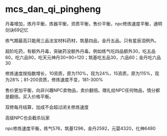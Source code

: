 # mcs_dan_qi_pingheng

丹毒增加，炼丹平衡，炼器平衡，资质平衡，售价平衡，npc修炼速度平衡，通明剑诀69记忆

练气期最高只能用三品法宝材料药材，筑基四品，金丹五品。只有星辰泪例外。

超阶吃药，有额外丹毒，突破药没额外丹毒。例如练气吃四品额外30，吃五品60，吃六品90，吃天元神丹30+90=120；筑基吃五品30，六品60；金丹吃六品30

修炼速度按指数增长，10资质，原为110%，现为24%，15资质，原为115%，现为28%；81-200资质，修炼速度不变，181-300%

售价更加平衡，向非兴趣NPC卖物品，卖价翻倍。赠礼给NPC任何物品，情分都是翻倍。买入价格平衡。

双修每月结算，加成不会超过闭关修炼速度

高级NPC也会截杀玩家

npc修炼速度平衡，练气576，筑基1296，金丹2592，元婴4320，化神6480